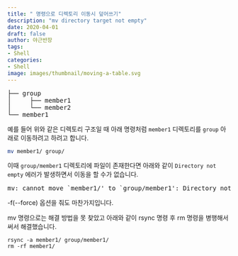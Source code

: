 ```yaml
---
title: " 명령으로 디렉토리 이동시 덮어쓰기"
description: "mv directory target not empty"
date: 2020-04-01
draft: false
author: 야근반장
tags:
- Shell
categories:
- Shell
image: images/thumbnail/moving-a-table.svg
---
```


<pre>
├── group
│     ├── member1
│     └── member2
└── member1
</pre>

예를 들어 위와 같은 디렉토리 구조일 때 아래 명령처럼 `member1` 디렉토리를 `group` 아래로 이동하려고 하려고 합니다. 

```sh
mv member1/ group/
```

이때 `group/member1` 디렉토리에 파일이 존재한다면 아래와 같이 `Directory not empty` 에러가 발생하면서 이동을 할 수가 없습니다. 

<pre>
mv: cannot move `member1/' to `group/member1': Directory not empty
</pre>

-f(--force) 옵션을 줘도 마찬가지입니다.

mv 명령으로는 해결 방법을 못 찾았고 아래와 같이 rsync 명령 후 rm 명령을 병행해서 써서 해결했습니다.

```
rsync -a member1/ group/member1/
rm -rf member1/
```

